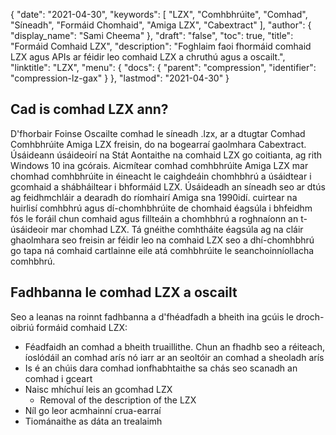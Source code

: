 {
  "date": "2021-04-30",
  "keywords": [
"LZX",
"Comhbhrúite",
"Comhad",
"Síneadh",
"Formáid Chomhaid",
"Amiga LZX",
"Cabextract"
],
  "author": {
    "display_name": "Sami Cheema"
},
  "draft": "false",
  "toc": true,
  "title": "Formáid Comhaid LZX",
  "description": "Foghlaim faoi fhormáid comhaid LZX agus APIs ar féidir leo comhaid LZX a chruthú agus a oscailt.",
  "linktitle": "LZX",
  "menu": {
    "docs": {
      "parent": "compression",
      "identifier": "compression-lz-gax"
}
},
  "lastmod": "2021-04-30"
}

## Cad is comhad LZX ann? ##

D'fhorbair Foinse Oscailte comhad le síneadh .lzx, ar a dtugtar Comhad Comhbhrúite Amiga LZX freisin, do na bogearraí gaolmhara Cabextract. Úsáideann úsáideoirí na Stát Aontaithe na comhaid LZX go coitianta, ag rith Windows 10 ina gcórais. Aicmítear comhad comhbhrúite Amiga LZX mar chomhad comhbhrúite in éineacht le caighdeáin chomhbhrú a úsáidtear i gcomhaid a shábháiltear i bhformáid LZX. Úsáideadh an síneadh seo ar dtús ag feidhmchláir a dearadh do ríomhairí Amiga sna 1990idí. cuirtear na huirlisí comhbhrú agus dí-chomhbhrúite de chomhaid éagsúla i bhfeidhm fós le foráil chun comhaid agus fillteáin a chomhbhrú a roghnaíonn an t-úsáideoir mar chomhad LZX. Tá gnéithe comhtháite éagsúla ag na cláir ghaolmhara seo freisin ar féidir leo na comhaid LZX seo a dhí-chomhbhrú go tapa ná comhaid cartlainne eile atá comhbhrúite le seanchoinníollacha comhbhrú.
  
## Fadhbanna le comhad LZX a oscailt ##

Seo a leanas na roinnt fadhbanna a d'fhéadfadh a bheith ina gcúis le droch-oibriú formáid comhaid LZX:
  
* Féadfaidh an comhad a bheith truaillithe. Chun an fhadhb seo a réiteach, íoslódáil an comhad arís nó iarr ar an seoltóir an comhad a sheoladh arís
* Is é an chúis dara comhad ionfhabhtaithe sa chás seo scanadh an comhad i gceart
* Naisc mhíchuí leis an gcomhad LZX
  *	 Removal of the description of the LZX 
* Níl go leor acmhainní crua-earraí
* Tiománaithe as dáta an trealaimh

